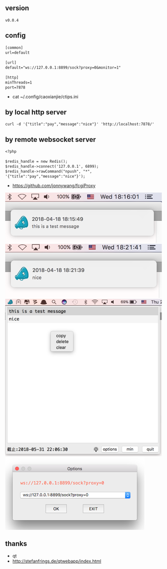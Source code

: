 ## version
```
v0.0.4
```

## config
```
[common]
url=default

[url]
default="ws://127.0.0.1:8899/sock?proxy=0&monitor=1"

[http]
minThreads=1
port=7878
```
* cat ~/.config/caoxianjie/ctips.ini


## by local http server
```
curl -d '{"title":"pay","message":"nice"}' 'http://localhost:7878/'
```

## by remote websocket server
```
<?php

$redis_handle = new Redis();
$redis_handle->connect('127.0.0.1', 6899);
$redis_handle->rawCommand("npush", "*", '{"title":"pay","message":"nice"}');
```
* https://github.com/jonnywang/fcgiProxy

![](screenshot/1524046586901.png)
![](screenshot/1524046912758.png)
![](screenshot/1527759894977.png)
![](screenshot/1527759736632.png)


## thanks
* qt
* http://stefanfrings.de/qtwebapp/index.html
